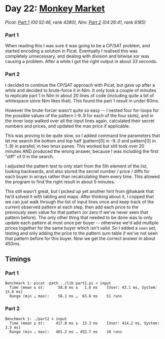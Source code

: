 # Day 22: [Monkey Market](https://adventofcode.com/2024/day/22)
*Picat: [Part 1](https://github.com/DestyNova/advent_of_code_2024/blob/main/22/part1.pi) (00:52:46, rank 4380), Nim: [Part 2](https://github.com/DestyNova/advent_of_code_2024/blob/main/22/part2.pi) (04:26:41, rank 6185)*

### Part 1

When reading this I was sure it was going to be a CP/SAT problem, and started encoding a solution in Picat. Eventually I realised this was completely unnecessary, and dealing with division and bitwise xor was causing a problem. After a while I got the right output in about 33 seconds.

### Part 2

I decided to continue the CP/SAT approach with Picat, but gave up after a while and decided to brute-force it in Nim. It only took a couple of minutes to replicate part 1 in Nim in about 20 lines of code (including quite a bit of whitespace since Nim likes that). This found the part 1 result in under 60ms.

However the brute-forcer wasn't quite so easy -- I nested four for-loops for the possible values of the pattern (-9..9 for each of the four slots), and in the inner loop walked over all the input lines again, calculated their secret numbers and prices, and updated the max price if applicable.

This was proving to be quite slow, so I added command line parameters that let me search the bottom and top half (pattern[0] in -9..0 and pattern[0] in 1..9) in parallel, in two tmux panes. This worked but still took over 20 minutes AND produced the wrong answer, because I was including the first "diff" of 0 in the search.

I adjusted the pattern test to only start from the 5th element of the list, looking backwards, and also stored the secret number / price / diffs for each buyer in arrays rather than recalculating them every time. This allowed the program to find the right result in about 5 minutes.

This still wasn't great, but I picked up yet another hint from @hakank that he'd solved it with tabling and maps. After thinking about it, I copped that we can just walk through the list of input lines once and keep track of the current observed pattern at each step, then add each price to the previously seen value for that pattern (or zero if we've never seen that pattern before). The only other thing that needed to be done was to only update each pattern at most once per buyer -- otherwise we'd add multiple prices together for the same buyer which isn't valid. So I added a `seen` set, testing and only adding the price to the pattern sum table if we've not seen that pattern before for this buyer. Now we get the correct answer in about 450ms.

## Timings

### Part 1

```
Benchmark 1: picat -path ../lib part1.pi < input
  Time (mean ± σ):      58.8 ms ±   1.6 ms    [User: 43.1 ms, System: 15.6 ms]
  Range (min … max):    56.1 ms …  63.6 ms    51 runs
```

### Part 2

```
Benchmark 1: ./part2 < input
  Time (mean ± σ):     417.8 ms ±  15.3 ms    [User: 414.2 ms, System: 3.5 ms]
  Range (min … max):   401.2 ms … 452.7 ms    10 runs
```
